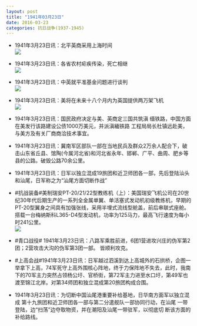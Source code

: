 ```yaml
---
layout: post
title: "1941年03月23日"
date: 2016-03-23
categories: 抗日战争(1937-1945)
---
```


<meta name="referrer" content="no-referrer" />

- 1941年3月23日讯：北平英商采用上海时间 <br/><img src="https://ww3.sinaimg.cn/large/aca367d8jw1f276y7fygbj202d0axq3d.jpg" />

- 1941年3月23日讯：各省农村疟疾传染，死亡相继 <br/><img src="https://ww1.sinaimg.cn/large/aca367d8jw1f2758cku9mj207h0kn40j.jpg" />

- 1941年3月23日讯：中英就平准基金问题进行谈判 <br/><img src="https://ww3.sinaimg.cn/large/aca367d8jw1f273hfv28lj20dl0e9dig.jpg" />

- 1941年3月23日讯：美将在未来十八个月内为英国提供两万架飞机 <br/><img src="https://ww4.sinaimg.cn/large/aca367d8jw1f271qz6efwj20bc079dh2.jpg" />

- 1941年3月23日讯：国民政府决定与美、英商定三国共筑滇 缅铁路，中国方面在美发行该路建设公债1000万美元，并派滇緬铁路 工程局局长杜镇远赴美，与美方及有关厂商商洽技术事宜。 

- 1941年3月23日讯：冀南军区部队一部在当地民兵及群众2万余人配合下，破击山东省丘县、馆陶(今属河北省)和河北省永年、邯郸、广平、曲周、肥乡等县的公路。破毁公路70余公里。 

- 1941年3月23日讯：日军以独立混成19旅团和近卫师团各一部，先后登陆汕头和汕尾，日军称之为“汕尾方面切断作战” 

- #抗战装备#美制瑞安PT-20/21/22型教练机（上）：美国瑞安飞机公司在20世纪30年代后期生产的一系列全金属单翼、单活塞式发动机初级教练机，早期的PT-20型翼身之间具有加强张线，采用半埋式流线型舱盖，前后串联式座舱。搭载一台梅纳斯科L365-D4型发动机，功率为125马力，最高飞行速度为每小时241公里。 <br/><img src="https://ww3.sinaimg.cn/large/aca367d8jw1f26kg25q5nj20b70cf0u4.jpg" />

- #青口战役# 1941年3月23日讯：八路军乘胜前进，6团1营进攻兴庄的伪军第2团；2营攻击大沟的伪军第3团一部。 皆顺利攻克。 

- #上高会战#1941年3月23日讯：日军越过泗溪到达上高城外的石拱桥，企图一举拿下上高，74军死守上高外围核心阵地，终于力保阵地不失去，此时，我南下的70军主力突然占领杨公圩、官桥街，第72军主力进至水口圩，第49军也渡至锦江北岸。对第34师团和独立混成第20旅团构成合围。 

- 1941年3月23日讯：为切断中国汕尾港重要补给基地，日华南方面军以独立混成 第十九旅团和近卫师团各一部与第二分遣舰队一部协同行动，在汕尾 一带登陆，边“扫荡”边夺取物资，并在潮阳及汕尾一带驻军，以彻底切 断该方面的补给路线。 

